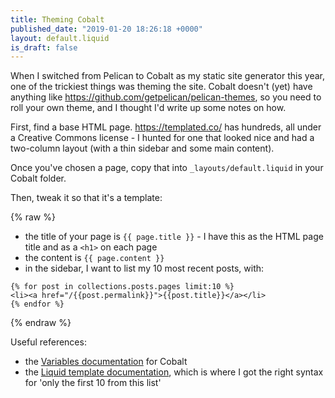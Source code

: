 ```yaml
---
title: Theming Cobalt
published_date: "2019-01-20 18:26:18 +0000"
layout: default.liquid
is_draft: false
---
```

When I switched from Pelican to Cobalt as my static site generator this year, one of the trickiest things was theming the site. Cobalt doesn't (yet) have anything like <https://github.com/getpelican/pelican-themes>, so you need to roll your own theme, and I thought I'd write up some notes on how.

First, find a base HTML page. <https://templated.co/> has hundreds, all under a Creative Commons license - I hunted for one that looked nice and had a two-column layout (with a thin sidebar and some main content).

Once you've chosen a page, copy that into `_layouts/default.liquid` in your Cobalt folder.

Then, tweak it so that it's a template:

{% raw %}
- the title of your page is `{{ page.title }}` - I have this as the HTML page title and as a `<h1>` on each page
- the content is `{{ page.content }}`
- in the sidebar, I want to list my 10 most recent posts, with:

```
{% for post in collections.posts.pages limit:10 %}
<li><a href="/{{post.permalink}}">{{post.title}}</a></li>
{% endfor %}
```
{% endraw %}

Useful references:

- the [Variables documentation](http://cobalt-org.github.io/docs/variables/) for Cobalt
- the [Liquid template documentation](https://shopify.github.io/liquid/tags/iteration/), which is where I got the right syntax for 'only the first 10 from this list'
